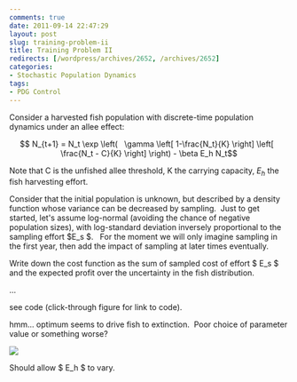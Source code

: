 ```yaml
---
comments: true
date: 2011-09-14 22:47:29
layout: post
slug: training-problem-ii
title: Training Problem II
redirects: [/wordpress/archives/2652, /archives/2652]
categories:
- Stochastic Population Dynamics
tags:
- PDG Control
---
```


Consider a harvested fish population with discrete-time population dynamics under an allee effect:

$$ N_{t+1} = N_t \exp \left(   \gamma \left[ 1-\frac{N_t}{K} \right] \left[   \frac{N_t - C}{K} \right] \right) - \beta E_h N_t$$

Note that C is the unfished allee threshold, K the carrying capacity, $E_h$ the fish harvesting effort.

Consider that the initial population is unknown, but described by a density function whose variance can be decreased by sampling.  Just to get started, let's assume log-normal (avoiding the chance of negative population sizes), with log-standard deviation inversely proportional to the sampling effort $E_s $.   For the moment we will only imagine sampling in the first year, then add the impact of sampling at later times eventually.

Write down the cost function as the sum of sampled cost of effort $ E_s $ and the expected profit over the uncertainty in the fish distribution.

...

see code (click-through figure for link to code).

hmm... optimum seems to drive fish to extinction.  Poor choice of parameter value or something worse?

![]( http://farm7.staticflickr.com/6185/6148896081_a13efaeda4_o.png )


Should allow $ E_h $ to vary.

